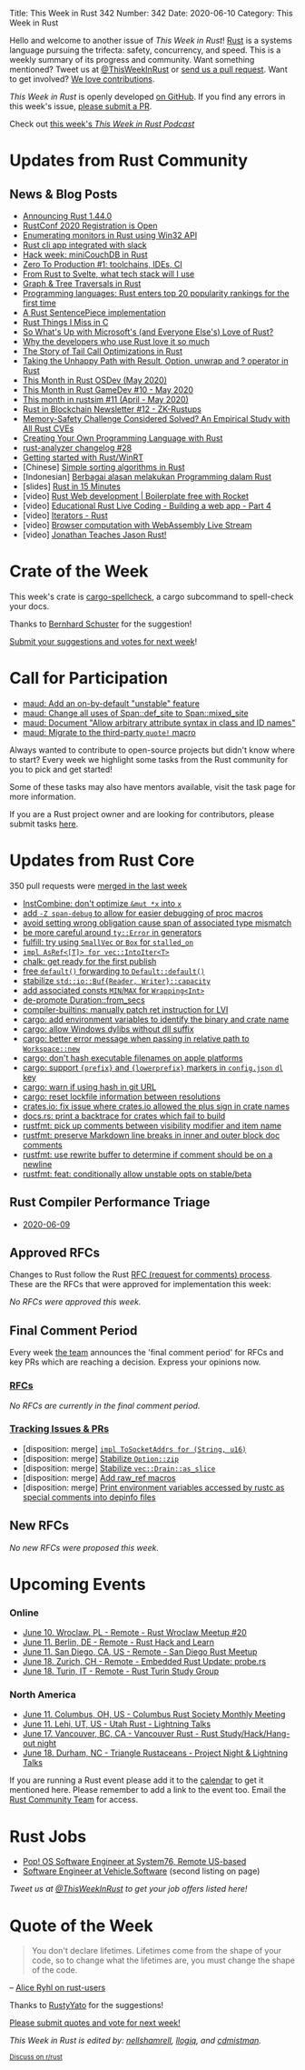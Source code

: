Title: This Week in Rust 342
Number: 342
Date: 2020-06-10
Category: This Week in Rust

Hello and welcome to another issue of *This Week in Rust*!
[Rust](http://rust-lang.org) is a systems language pursuing the trifecta: safety, concurrency, and speed.
This is a weekly summary of its progress and community.
Want something mentioned? Tweet us at [@ThisWeekInRust](https://twitter.com/ThisWeekInRust) or [send us a pull request](https://github.com/cmr/this-week-in-rust).
Want to get involved? [We love contributions](https://github.com/rust-lang/rust/blob/master/CONTRIBUTING.md).

*This Week in Rust* is openly developed [on GitHub](https://github.com/cmr/this-week-in-rust).
If you find any errors in this week's issue, [please submit a PR](https://github.com/cmr/this-week-in-rust/pulls).

Check out [this week's *This Week in Rust Podcast*](https://rustacean-station.org/episode/017-twir-341-342/)

# Updates from Rust Community

## News & Blog Posts

* [Announcing Rust 1.44.0](https://blog.rust-lang.org/2020/06/04/Rust-1.44.0.html)
* [RustConf 2020 Registration is Open](https://rustconf.com/)
* [Enumerating monitors in Rust using Win32 API](https://patriksvensson.se/2020/06/enumerating-monitors-in-rust-using-win32-api/)
* [Rust cli app integrated with slack](https://bprog.github.io/rust_slack_bot/)
* [Hack week: miniCouchDB in Rust](https://www.garrensmith.com/blogs/mini-couch-hack-week)
* [Zero To Production #1: toolchains, IDEs, CI](https://www.lpalmieri.com/posts/2020-06-06-zero-to-production-1-setup-toolchain-ides-ci/)
* [From Rust to Svelte, what tech stack will I use](https://hugodaniel.pt/posts/browser-tech-stack-2020/)
* [Graph & Tree Traversals in Rust](https://sachanganesh.com/programming/graph-tree-traversals-in-rust/)
* [Programming languages: Rust enters top 20 popularity rankings for the first time](https://www.zdnet.com/article/programming-languages-rust-enters-top-20-popularity-rankings-for-the-first-time/)
* [A Rust SentencePiece implementation](https://guillaume-be.github.io/2020-05-30/sentence_piece)
* [Rust Things I Miss in C](https://people.gnome.org/~federico/blog/rust-things-i-miss-in-c.html)
* [So What's Up with Microsoft's (and Everyone Else's) Love of Rust?](https://visualstudiomagazine.com/articles/2020/06/02/rust-love.aspx?m=1)
* [Why the developers who use Rust love it so much](https://stackoverflow.blog/2020/06/05/why-the-developers-who-use-rust-love-it-so-much/?cb=1)
* [The Story of Tail Call Optimizations in Rust](https://dev.to/seanchen1991/the-story-of-tail-call-optimizations-in-rust-35hf)
* [Taking the Unhappy Path with Result, Option, unwrap and ? operator in Rust](https://dev.to/codeprototype/taking-the-unhappy-path-with-result-option-unwrap-and-operator-in-rust-482b)
* [This Month in Rust OSDev (May 2020)](https://rust-osdev.com/this-month/2020-05/)
* [This Month in Rust GameDev #10 - May 2020](https://rust-gamedev.github.io/posts/newsletter-010/)
* [This month in rustsim #11 (April - May 2020)](https://www.rustsim.org/blog/2020/06/01/this-month-in-rustsim/)
* [Rust in Blockchain Newsletter #12 - ZK-Rustups](https://rustinblockchain.org/newsletters/2020-06-03-zk-rustups/)
* [Memory-Safety Challenge Considered Solved? An Empirical Study with All Rust CVEs](https://arxiv.org/abs/2003.03296)
* [Creating Your Own Programming Language with Rust](https://createlang.rs/)
* [rust-analyzer changelog #28](https://rust-analyzer.github.io/thisweek/2020/06/08/changelog-28.html)
* [Getting started with Rust/WinRT](https://kennykerr.ca/2020/06/05/getting-started-with-rust-winrt/)
* [Chinese] [Simple sorting algorithms in Rust](https://www.bilibili.com/read/cv4991161)
* [Indonesian] [Berbagai alasan melakukan Programming dalam Rust](https://dev.to/rizki96/berbagai-alasan-melakukan-programming-dalam-rust-p67)
* [slides] [Rust in 15 Minutes](https://geigerkind.github.io/training_presentations/rust_in_15_minutes/presentation.html)
* [video] [Rust Web development | Boilerplate free with Rocket](https://youtu.be/tjH0Mye8U_A)
* [video] [Educational Rust Live Coding - Building a web app - Part 4](https://www.youtube.com/watch?v=Dj8i3rM8FIQ)
* [video] [Iterators - Rust](https://www.youtube.com/watch?time_continue=1&v=HZftwxCIXqE&feature=emb_logo)
* [video] [Browser computation with WebAssembly Live Stream](https://www.twitch.tv/occupy_paul_st)
* [video] [Jonathan Teaches Jason Rust!](https://www.youtube.com/watch?v=Y5-ZgxfQvpc)

# Crate of the Week

This week's crate is [cargo-spellcheck](https://github.com/drahnr/cargo-spellcheck), a cargo subcommand to spell-check your docs.

Thanks to [Bernhard Schuster](https://users.rust-lang.org/t/crate-of-the-week/2704/777) for the suggestion!

[Submit your suggestions and votes for next week][submit_crate]!

[submit_crate]: https://users.rust-lang.org/t/crate-of-the-week/2704

# Call for Participation

* [maud: Add an on-by-default "unstable" feature](https://github.com/lambda-fairy/maud/issues/187)
* [maud: Change all uses of Span::def_site to Span::mixed_site](https://github.com/lambda-fairy/maud/issues/190)
* [maud: Document "Allow arbitrary attribute syntax in class and ID names"](https://github.com/lambda-fairy/maud/issues/167)
* [maud: Migrate to the third-party `quote!` macro](https://github.com/lambda-fairy/maud/issues/191)

Always wanted to contribute to open-source projects but didn't know where to start?
Every week we highlight some tasks from the Rust community for you to pick and get started!

Some of these tasks may also have mentors available, visit the task page for more information.


If you are a Rust project owner and are looking for contributors, please submit tasks [here][guidelines].

[guidelines]: https://users.rust-lang.org/t/twir-call-for-participation/4821

# Updates from Rust Core

350 pull requests were [merged in the last week][merged]

[merged]: https://github.com/search?q=is%3Apr+org%3Arust-lang+is%3Amerged+merged%3A2020-06-01..2020-06-08

* [InstCombine: don't optimize `&mut *x` into `x`](https://github.com/rust-lang/rust/pull/72820)
* [add `-Z span-debug` to allow for easier debugging of proc macros](https://github.com/rust-lang/rust/pull/72799)
* [avoid setting wrong obligation cause span of associated type mismatch](https://github.com/rust-lang/rust/pull/72807)
* [be more careful around `ty::Error` in generators](https://github.com/rust-lang/rust/pull/72764)
* [fulfill: try using `SmallVec` or `Box` for `stalled_on`](https://github.com/rust-lang/rust/pull/72776)
* [`impl AsRef<[T]> for vec::IntoIter<T>`](https://github.com/rust-lang/rust/pull/72583)
* [chalk: get ready for the first publish](https://github.com/rust-lang/chalk/pull/483)
* [free `default()` forwarding to `Default::default()`](https://github.com/rust-lang/rust/pull/73001)
* [stabilize `std::io::Buf{Reader, Writer}::capacity`](https://github.com/rust-lang/rust/pull/72924)
* [add associated consts `MIN`/`MAX` for `Wrapping<Int>`](https://github.com/rust-lang/rust/pull/72891)
* [de-promote Duration::from_secs](https://github.com/rust-lang/rust/pull/71796)
* [compiler-builtins: manually patch ret instruction for LVI](https://github.com/rust-lang/compiler-builtins/pull/359)
* [cargo: add environment variables to identify the binary and crate name](https://github.com/rust-lang/cargo/pull/8270)
* [cargo: allow Windows dylibs without dll suffix](https://github.com/rust-lang/cargo/pull/8310)
* [cargo: better error message when passing in relative path to `Workspace::new`](https://github.com/rust-lang/cargo/pull/8321)
* [cargo: don't hash executable filenames on apple platforms](https://github.com/rust-lang/cargo/pull/8329)
* [cargo: support `{prefix}` and `{lowerprefix}` markers in `config.json` `dl` key](https://github.com/rust-lang/cargo/pull/8267)
* [cargo: warn if using hash in git URL](https://github.com/rust-lang/cargo/pull/8297)
* [cargo: reset lockfile information between resolutions](https://github.com/rust-lang/cargo/pull/8274)
* [crates.io: fix issue where crates.io allowed the plus sign in crate names](https://github.com/rust-lang/crates.io/pull/2551)
* [docs.rs: print a backtrace for crates which fail to build](https://github.com/rust-lang/docs.rs/pull/823)
* [rustfmt: pick up comments between visibility modifier and item name](https://github.com/rust-lang/rustfmt/pull/4239)
* [rustfmt: preserve Markdown line breaks in inner and outer block doc comments](https://github.com/rust-lang/rustfmt/pull/4233)
* [rustfmt: use rewrite buffer to determine if comment should be on a newline](https://github.com/rust-lang/rustfmt/pull/4229)
* [rustfmt: feat: conditionally allow unstable opts on stable/beta](https://github.com/rust-lang/rustfmt/pull/4228)

## Rust Compiler Performance Triage

* [2020-06-09](https://github.com/rust-lang/rustc-perf/blob/master/triage/2020.md#2020-06-09)

## Approved RFCs

Changes to Rust follow the Rust [RFC (request for comments) process](https://github.com/rust-lang/rfcs#rust-rfcs). These
are the RFCs that were approved for implementation this week:

*No RFCs were approved this week.*

## Final Comment Period

Every week [the team](https://www.rust-lang.org/team.html) announces the
'final comment period' for RFCs and key PRs which are reaching a
decision. Express your opinions now.

### [RFCs](https://github.com/rust-lang/rfcs/labels/final-comment-period)

*No RFCs are currently in the final comment period.*

### [Tracking Issues & PRs](https://github.com/rust-lang/rust/labels/final-comment-period)

* [disposition: merge] [`impl ToSocketAddrs for (String, u16)`](https://github.com/rust-lang/rust/pull/73007)
* [disposition: merge] [Stabilize `Option::zip`](https://github.com/rust-lang/rust/pull/72938)
* [disposition: merge] [Stabilize `vec::Drain::as_slice`](https://github.com/rust-lang/rust/pull/72584)
* [disposition: merge] [Add raw_ref macros](https://github.com/rust-lang/rust/pull/72279)
* [disposition: merge] [Print environment variables accessed by rustc as special comments into depinfo files](https://github.com/rust-lang/rust/pull/71858)

## New RFCs

*No new RFCs were proposed this week.*

# Upcoming Events

### Online
* [June 10. Wroclaw, PL - Remote - Rust Wroclaw Meetup #20](https://www.meetup.com/Rust-Wroclaw/events/271034483/)
* [June 11. Berlin, DE - Remote - Rust Hack and Learn](https://www.meetup.com/opentechschool-berlin/events/txcprrybcjbpb/)
* [June 11. San Diego, CA, US - Remote - San Diego Rust Meetup](https://www.meetup.com/San-Diego-Rust/events/270938860/)
* [June 18. Zurich, CH - Remote - Embedded Rust Update: probe.rs](https://www.meetup.com/Rust-Zurich/events/271020472/)
* [June 18. Turin, IT - Remote - Rust Turin Study Group](https://community.mozilla.org/events/gruppo-di-studio-di-rust-2/)

### North America
* [June 11. Columbus, OH, US - Columbus Rust Society Monthly Meeting](https://www.meetup.com/columbus-rs/events/dpkhgrybcjbpb/)
* [June 11. Lehi, UT, US - Utah Rust - Lightning Talks](https://www.meetup.com/utah-rust/events/269263282/)
* [June 17. Vancouver, BC, CA - Vancouver Rust - Rust Study/Hack/Hang-out night](https://www.meetup.com/Vancouver-Rust/events/qnrgnrybcjbwb/)
* [June 18. Durham, NC - Triangle Rustaceans - Project Night & Lightning Talks](https://www.meetup.com/triangle-rustaceans/events/mfglwpybcjbdc/)

If you are running a Rust event please add it to the [calendar] to get
it mentioned here. Please remember to add a link to the event too.
Email the [Rust Community Team][community] for access.

[calendar]: https://www.google.com/calendar/embed?src=apd9vmbc22egenmtu5l6c5jbfc%40group.calendar.google.com
[community]: mailto:community-team@rust-lang.org

# Rust Jobs
* [Pop! OS Software Engineer at System76, Remote US-based](https://system76.com/careers#software-engineer-pop-os)
* [Software Engineer at Vehicle.Software](https://vehicle.software/careers/) (second listing on page)

*Tweet us at [@ThisWeekInRust](https://twitter.com/ThisWeekInRust) to get your job offers listed here!*

# Quote of the Week

> You don't declare lifetimes. Lifetimes come from the shape of your code, so to change what the lifetimes are, you must change the shape of the code.

– [Alice Ryhl on rust-users](https://users.rust-lang.org/t/lifetime-of-a-returned-iterator/43732/2)

Thanks to [RustyYato](https://users.rust-lang.org/t/twir-quote-of-the-week/328/883) for the suggestions!

[Please submit quotes and vote for next week!](https://users.rust-lang.org/t/twir-quote-of-the-week/328)

*This Week in Rust is edited by: [nellshamrell](https://github.com/nellshamrell), [llogiq](https://github.com/llogiq), and [cdmistman](https://github.com/cdmistman).*

<small>[Discuss on r/rust](https://www.reddit.com/r/rust/comments/h0mt9k/this_week_in_rust_342/)</small>
